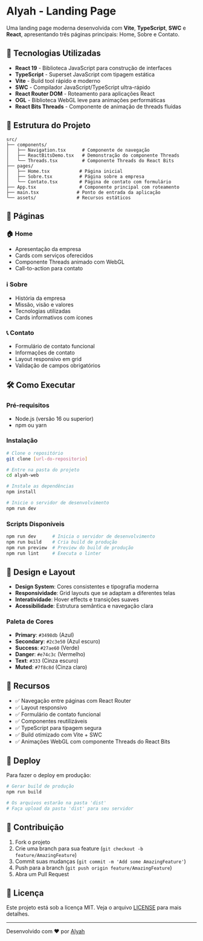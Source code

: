 # Alyah - Landing Page

Uma landing page moderna desenvolvida com **Vite**, **TypeScript**, **SWC** e **React**, apresentando três páginas principais: Home, Sobre e Contato.

## 🚀 Tecnologias Utilizadas

- **React 19** - Biblioteca JavaScript para construção de interfaces
- **TypeScript** - Superset JavaScript com tipagem estática
- **Vite** - Build tool rápido e moderno
- **SWC** - Compilador JavaScript/TypeScript ultra-rápido
- **React Router DOM** - Roteamento para aplicações React
- **OGL** - Biblioteca WebGL leve para animações performáticas
- **React Bits Threads** - Componente de animação de threads fluídas

## 📁 Estrutura do Projeto

```
src/
├── components/
│   ├── Navigation.tsx      # Componente de navegação
│   ├── ReactBitsDemo.tsx   # Demonstração do componente Threads
│   └── Threads.tsx         # Componente Threads do React Bits
├── pages/
│   ├── Home.tsx           # Página inicial
│   ├── Sobre.tsx          # Página sobre a empresa
│   └── Contato.tsx        # Página de contato com formulário
├── App.tsx                # Componente principal com roteamento
├── main.tsx              # Ponto de entrada da aplicação
└── assets/               # Recursos estáticos
```

## 🎯 Páginas

### 🏠 Home
- Apresentação da empresa
- Cards com serviços oferecidos
- Componente Threads animado com WebGL
- Call-to-action para contato

### ℹ️ Sobre
- História da empresa
- Missão, visão e valores
- Tecnologias utilizadas
- Cards informativos com ícones

### 📞 Contato
- Formulário de contato funcional
- Informações de contato
- Layout responsivo em grid
- Validação de campos obrigatórios

## 🛠️ Como Executar

### Pré-requisitos
- Node.js (versão 16 ou superior)
- npm ou yarn

### Instalação
```bash
# Clone o repositório
git clone [url-do-repositorio]

# Entre na pasta do projeto
cd alyah-web

# Instale as dependências
npm install

# Inicie o servidor de desenvolvimento
npm run dev
```

### Scripts Disponíveis

```bash
npm run dev      # Inicia o servidor de desenvolvimento
npm run build    # Cria build de produção
npm run preview  # Preview do build de produção
npm run lint     # Executa o linter
```

## 🎨 Design e Layout

- **Design System**: Cores consistentes e tipografia moderna
- **Responsividade**: Grid layouts que se adaptam a diferentes telas
- **Interatividade**: Hover effects e transições suaves
- **Acessibilidade**: Estrutura semântica e navegação clara

### Paleta de Cores
- **Primary**: `#3498db` (Azul)
- **Secondary**: `#2c3e50` (Azul escuro)
- **Success**: `#27ae60` (Verde)
- **Danger**: `#e74c3c` (Vermelho)
- **Text**: `#333` (Cinza escuro)
- **Muted**: `#7f8c8d` (Cinza claro)

## 📱 Recursos

- ✅ Navegação entre páginas com React Router
- ✅ Layout responsivo
- ✅ Formulário de contato funcional
- ✅ Componentes reutilizáveis
- ✅ TypeScript para tipagem segura
- ✅ Build otimizado com Vite + SWC
- ✅ Animações WebGL com componente Threads do React Bits

## 🚀 Deploy

Para fazer o deploy em produção:

```bash
# Gerar build de produção
npm run build

# Os arquivos estarão na pasta 'dist'
# Faça upload da pasta 'dist' para seu servidor
```

## 🤝 Contribuição

1. Fork o projeto
2. Crie uma branch para sua feature (`git checkout -b feature/AmazingFeature`)
3. Commit suas mudanças (`git commit -m 'Add some AmazingFeature'`)
4. Push para a branch (`git push origin feature/AmazingFeature`)
5. Abra um Pull Request

## 📄 Licença

Este projeto está sob a licença MIT. Veja o arquivo [LICENSE](LICENSE) para mais detalhes.

---

Desenvolvido com ❤️ por [Alyah](https://alyahweb.com.br)
